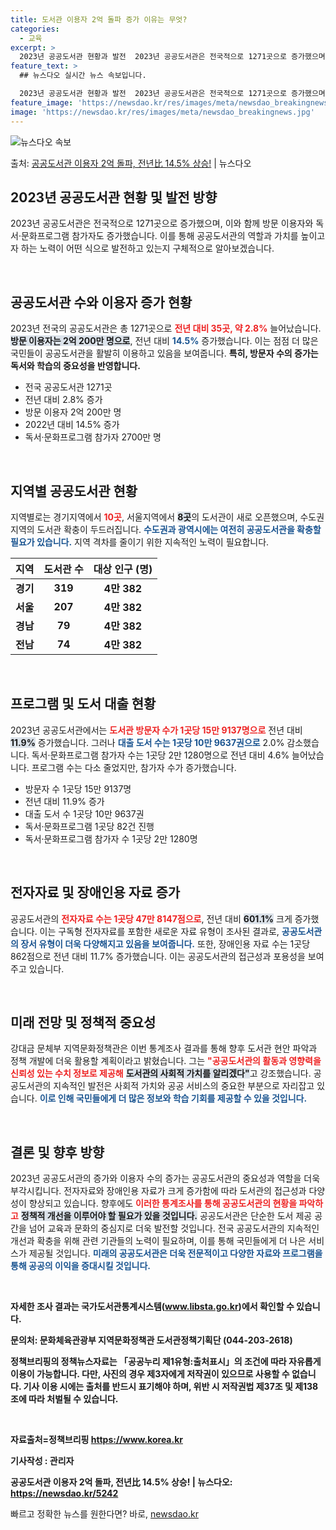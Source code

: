 ```yaml
---
title: 도서관 이용자 2억 돌파 증가 이유는 무엇?
categories:
  - 교육
excerpt: >
  2023년 공공도서관 현황과 발전  2023년 공공도서관은 전국적으로 1271곳으로 증가했으며, 이와 함께 …
feature_text: >
  ## 뉴스다오 실시간 뉴스 속보입니다.

  2023년 공공도서관 현황과 발전  2023년 공공도서관은 전국적으로 1271곳으로 증가했으며, 이와 함께 …
feature_image: 'https://newsdao.kr/res/images/meta/newsdao_breakingnews.jpg'
image: 'https://newsdao.kr/res/images/meta/newsdao_breakingnews.jpg'
---
```


![뉴스다오 속보](https://newsdao.kr/res/images/meta/newsdao_breakingnews.jpg)

<p>출처: <a href="https://newsdao.kr/5242" rel="dofollow">공공도서관 이용자 2억 돌파, 전년比 14.5% 상승!</a> | 뉴스다오</p>

<h2 data-ke-size="size26">2023년 공공도서관 현황 및 발전 방향</h2>

<p data-ke-size="size16">2023년 공공도서관은 전국적으로 1271곳으로 증가했으며, 이와 함께 방문 이용자와 독서·문화프로그램 참가자도 증가했습니다. 이를 통해 공공도서관의 역할과 가치를 높이고자 하는 노력이 어떤 식으로 발전하고 있는지 구체적으로 알아보겠습니다.</p>

<p data-ke-size="size16">&nbsp;</p>

<h2 data-ke-size="size26">공공도서관 수와 이용자 증가 현황</h2>

<p data-ke-size="size16">2023년 전국의 공공도서관은 총 1271곳으로 <b><span style="color: #ee2323;">전년 대비 35곳, 약 2.8%</span></b> 늘어났습니다. <b><span style="background-color: #21538527;">방문 이용자는 2억 200만 명으로</span></b>, 전년 대비 <b><span style="color: #1a5490;">14.5%</span></b> 증가했습니다. 이는 점점 더 많은 국민들이 공공도서관을 활발히 이용하고 있음을 보여줍니다. <b> 특히, 방문자 수의 증가는 독서와 학습의 중요성을 반영합니다.</b></p>

<ul>
    <li>전국 공공도서관 1271곳</li>
    <li>전년 대비 2.8% 증가</li>
    <li>방문 이용자 2억 200만 명</li>
    <li>2022년 대비 14.5% 증가</li>
    <li>독서·문화프로그램 참가자 2700만 명</li>
</ul>

<p data-ke-size="size16">&nbsp;</p>

<h2 data-ke-size="size26">지역별 공공도서관 현황</h2>

<p data-ke-size="size16">지역별로는 경기지역에서 <b><span style="color: #ee2323;">10곳</span></b>, 서울지역에서 <b><span style="background-color: #21538527;">8곳</span></b>의 도서관이 새로 오픈했으며, 수도권 지역의 도서관 확충이 두드러집니다. <b><span style="color: #1a5490;">수도권과 광역시에는 여전히 공공도서관을 확충할 필요가 있습니다.</span></b> 지역 격차를 줄이기 위한 지속적인 노력이 필요합니다.</p>

<table>
    <thead>
        <tr>
            <th><b>지역</b></th>
            <th><b>도서관 수</b></th>
            <th><b>대상 인구 (명)</b></th>
        </tr>
    </thead>
    <tbody>
        <tr>
            <td style="text-align: center; height: 17px;"><b>경기</b></td>
            <td style="text-align: center; height: 17px;"><b>319</b></td>
            <td style="text-align: center; height: 17px;"><b>4만 382</b></td>
        </tr>
        <tr>
            <td style="text-align: center; height: 17px;"><b>서울</b></td>
            <td style="text-align: center; height: 17px;"><b>207</b></td>
            <td style="text-align: center; height: 17px;"><b>4만 382</b></td>
        </tr>
        <tr>
            <td style="text-align: center; height: 17px;"><b>경남</b></td>
            <td style="text-align: center; height: 17px;"><b>79</b></td>
            <td style="text-align: center; height: 17px;"><b>4만 382</b></td>
        </tr>
        <tr>
            <td style="text-align: center; height: 17px;"><b>전남</b></td>
            <td style="text-align: center; height: 17px;"><b>74</b></td>
            <td style="text-align: center; height: 17px;"><b>4만 382</b></td>
        </tr>
    </tbody>
</table>

<p data-ke-size="size16">&nbsp;</p>

<h2 data-ke-size="size26">프로그램 및 도서 대출 현황</h2>

<p data-ke-size="size16">2023년 공공도서관에서는 <b><span style="color: #ee2323;">도서관 방문자 수가 1곳당 15만 9137명으로</span></b> 전년 대비 <b><span style="background-color: #21538527;">11.9%</span></b> 증가했습니다. 그러나 <b><span style="color: #1a5490;">대출 도서 수는 1곳당 10만 9637권으로</span></b> 2.0% 감소했습니다. 독서·문화프로그램 참가자 수는 1곳당 2만 1280명으로 전년 대비 4.6% 늘어났습니다. 프로그램 수는 다소 줄었지만, 참가자 수가 증가했습니다.</p>

<ul>
    <li>방문자 수 1곳당 15만 9137명</li>
    <li>전년 대비 11.9% 증가</li>
    <li>대출 도서 수 1곳당 10만 9637권</li>
    <li>독서·문화프로그램 1곳당 82건 진행</li>
    <li>독서·문화프로그램 참가자 수 1곳당 2만 1280명</li>
</ul>

<p data-ke-size="size16">&nbsp;</p>

<h2 data-ke-size="size26">전자자료 및 장애인용 자료 증가</h2>

<p data-ke-size="size16">공공도서관의 <b><span style="color: #ee2323;">전자자료 수는 1곳당 47만 8147점으로</span></b>, 전년 대비 <b><span style="background-color: #21538527;">601.1%</span></b> 크게 증가했습니다. 이는 구독형 전자자료를 포함한 새로운 자료 유형이 조사된 결과로, <b><span style="color: #1a5490;">공공도서관의 장서 유형이 더욱 다양해지고 있음을 보여줍니다.</span></b> 또한, 장애인용 자료 수는 1곳당 862점으로 전년 대비 11.7% 증가했습니다. 이는 공공도서관의 접근성과 포용성을 보여주고 있습니다.</p>

<p data-ke-size="size16">&nbsp;</p>

<h2 data-ke-size="size26">미래 전망 및 정책적 중요성</h2>

<p data-ke-size="size16">강대금 문체부 지역문화정책관은 이번 통계조사 결과를 통해 향후 도서관 현안 파악과 정책 개발에 더욱 활용할 계획이라고 밝혔습니다. 그는 <b><span style="color: #ee2323;">"공공도서관의 활동과 영향력을 신뢰성 있는 수치 정보로 제공해</span></b> <b><span style="background-color: #21538527;">도서관의 사회적 가치를 알리겠다"</span></b>고 강조했습니다. 공공도서관의 지속적인 발전은 사회적 가치와 공공 서비스의 중요한 부분으로 자리잡고 있습니다. <b><span style="color: #1a5490;">이로 인해 국민들에게 더 많은 정보와 학습 기회를 제공할 수 있을 것입니다.</span></b></p>

<p data-ke-size="size16">&nbsp;</p>

<h2 data-ke-size="size26">결론 및 향후 방향</h2>

<p data-ke-size="size16">2023년 공공도서관의 증가와 이용자 수의 증가는 공공도서관의 중요성과 역할을 더욱 부각시킵니다. 전자자료와 장애인용 자료가 크게 증가함에 따라 도서관의 접근성과 다양성이 향상되고 있습니다. 향후에도 <b><span style="color: #ee2323;">이러한 통계조사를 통해 공공도서관의 현황을 파악하고</span></b> <b><span style="background-color: #21538527;">정책적 개선을 이루어야 할 필요가 있을 것입니다.</span></b> 공공도서관은 단순한 도서 제공 공간을 넘어 교육과 문화의 중심지로 더욱 발전할 것입니다. 전국 공공도서관의 지속적인 개선과 확충을 위해 관련 기관들의 노력이 필요하며, 이를 통해 국민들에게 더 나은 서비스가 제공될 것입니다. <b><span style="color: #1a5490;">미래의 공공도서관은 더욱 전문적이고 다양한 자료와 프로그램을 통해 공공의 이익을 증대시킬 것입니다.</span></b></p>

<p data-ke-size="size16">&nbsp;</p>

<p data-ke-size="size16"><b>자세한 조사 결과는 국가도서관통계시스템(<a href="https://www.libsta.go.kr">www.libsta.go.kr</a>)에서 확인할 수 있습니다.</b></p>

<p data-ke-size="size16"><b>문의처: 문화체육관광부 지역문화정책관 도서관정책기획단 (044-203-2618)</b></p>

<p data-ke-size="size16"><b>정책브리핑의 정책뉴스자료는 「공공누리 제1유형:출처표시」의 조건에 따라 자유롭게 이용이 가능합니다. 다만, 사진의 경우 제3자에게 저작권이 있으므로 사용할 수 없습니다. 기사 이용 시에는 출처를 반드시 표기해야 하며, 위반 시 저작권법 제37조 및 제138조에 따라 처벌될 수 있습니다.</b></p>

<p data-ke-size="size16">&nbsp;</p>

<p data-ke-size="size16"><b>자료출처=정책브리핑 <a href="https://https://www.korea.kr">https://www.korea.kr</a></b></p>

<p data-ke-size="size16"><b>기사작성 : 관리자</b></p>

<p data-ke-size="size16"><b>공공도서관 이용자 2억 돌파, 전년比 14.5% 상승! | 뉴스다오: <a href="https://newsdao.kr/5242">https://newsdao.kr/5242</a></b></p> 

빠르고 정확한 뉴스를 원한다면? 바로, <a href="https://newsdao.kr" rel="dofollow">newsdao.kr</a>


